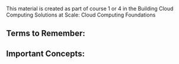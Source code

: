 This material is created as part of course 1 or 4 in the Building Cloud Computing Solutions at Scale: Cloud Computing Foundations

## Terms to Remember:

## Important Concepts:

